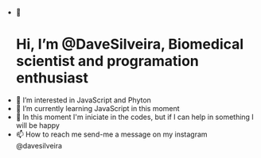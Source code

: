 - 👋 <h1>Hi, I’m @DaveSilveira, Biomedical scientist and programation enthusiast</h1>
- 👀 I’m interested in JavaScript and Phyton
- 🌱 I’m currently learning JavaScript in this moment
- 💞️ In this moment I'm iniciate in the codes, but if I can help in something I will be happy
- 📫 How to reach me send-me a message on my instagram @davesilveira

<!---
DaveSilveira/DaveSilveira is a ✨ special ✨ repository because its `README.md` (this file) appears on your GitHub profile.
You can click the Preview link to take a look at your changes.
--->
